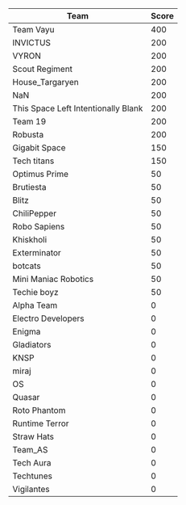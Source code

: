 |Team|Score|
|---|---|
|Team Vayu|400|
|INVICTUS|200|
|VYRON|200|
|Scout Regiment|200|
|House_Targaryen|200|
|NaN|200|
|This Space Left Intentionally Blank|200|
|Team 19|200|
|Robusta|200|
|Gigabit Space|150|
|Tech titans|150|
|Optimus Prime|50|
|Brutiesta|50|
|Blitz|50|
|ChiliPepper|50|
|Robo Sapiens|50|
|Khiskholi|50|
|Exterminator|50|
|botcats|50|
|Mini Maniac Robotics|50|
|Techie boyz|50|
|Alpha Team|0|
|Electro Developers|0|
|Enigma|0|
|Gladiators|0|
|KNSP|0|
|miraj|0|
|OS|0|
|Quasar|0|
|Roto Phantom|0|
|Runtime Terror|0|
|Straw Hats|0|
|Team_AS|0|
|Tech Aura|0|
|Techtunes|0|
|Vigilantes|0|
